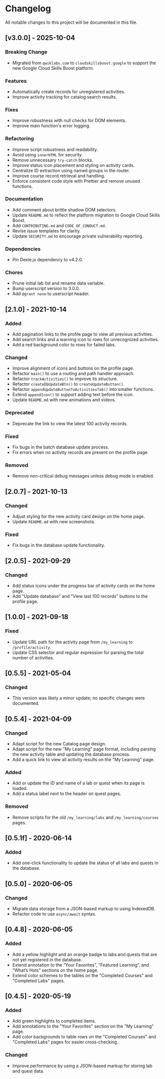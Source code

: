# Changelog

All notable changes to this project will be documented in this file.

## [v3.0.0] - 2025-10-04
### Breaking Change
- Migrated from `qwiklabs.com` to `cloudskillsboost.google` to support the new Google Cloud Skills Boost platform.

### Features
- Automatically create records for unregistered activities.
- Improve activity tracking for catalog search results.

### Fixes
- Improve robustness with null checks for DOM elements.
- Improve main function's error logging.

### Refactoring
- Improve script robustness and readability.
- Avoid using `innerHTML` for security.
- Remove unnecessary `try-catch` blocks.
- Improve status icon placement and styling on activity cards.
- Centralize ID extraction using named groups in the router.
- Improve course record retrieval and handling.
- Enforce consistent code style with Prettier and remove unused functions.

### Documentation
- Add comment about brittle shadow DOM selectors.
- Update `README.md` to reflect the platform migration to Google Cloud Skills Boost.
- Add `CONTRIBUTING.md` and `CODE_OF_CONDUCT.md`.
- Revise issue templates for clarity.
- Update `SECURITY.md` to encourage private vulnerability reporting.

### Dependencies
- Pin Dexie.js dependency to v4.2.0.

### Chores
- Prune initial lab list and rename data variable.
- Bump userscript version to 3.0.0.
- Add `@grant none` to userscript header.

## [2.1.0] - 2021-10-14
### Added
- Add pagination links to the profile page to view all previous activities.
- Add search links and a warning icon to rows for unrecognized activities.
- Add a red background color to rows for failed labs.

### Changed
- Improve alignment of icons and buttons on the profile page.
- Refactor `main()` to use a routing and path handler approach.
- Refactor `trackActivities()` to improve its structure.
- Refactor `createDbUpdateBtn()` to `createUpdateButton()`.
- Refactor `appendUpdateButtonToActivitiesTab()` into smaller functions.
- Extend `appendIcon()` to support adding text before the icon.
- Update `README.md` with new animations and videos.

### Deprecated
- Deprecate the link to view the latest 100 activity records.

### Fixed
- Fix bugs in the batch database update process.
- Fix errors when no activity records are present on the profile page.

### Removed
- Remove non-critical debug messages unless debug mode is enabled.

## [2.0.7] - 2021-10-13
### Changed
- Adjust styling for the new activity card design on the home page.
- Update `README.md` with new screenshots.

### Fixed
- Fix bugs in the database update functionality.

## [2.0.5] - 2021-09-29
### Changed
- Add status icons under the progress bar of activity cards on the home page.
- Add "Update database" and "View last 100 records" buttons to the profile page.

## [1.0.0] - 2021-09-18
### Fixed
- Update URL path for the activity page from `/my_learning` to `/profile/activity`.
- Update CSS selector and regular expression for parsing the total number of activities.

## [0.5.5] - 2021-05-04
### Changed
- This version was likely a minor update; no specific changes were documented.

## [0.5.4] - 2021-04-09
### Changed
- Adapt script for the new Catalog page design.
- Adapt script for the new "My Learning" page format, including parsing the new activity table and updating the database process.
- Add a quick link to view all activity results on the "My Learning" page.

### Added
- Add or update the ID and name of a lab or quest when its page is loaded.
- Add a status label next to the header on quest pages.

### Removed
- Remove scripts for the old `/my_learning/labs` and `/my_learning/courses` pages.

## [0.5.1f] - 2020-06-14
### Added
- Add one-click functionality to update the status of all labs and quests in the database.

## [0.5.0] - 2020-06-05
### Changed
- Migrate data storage from a JSON-based markup to using IndexedDB.
- Refactor code to use `async/await` syntax.

## [0.4.8] - 2020-06-05
### Added
- Add a yellow highlight and an orange badge to labs and quests that are not yet registered in the database.
- Extend annotation to the “Your Favorites”, “Featured Learning”, and “What’s Hots” sections on the home page.
- Extend color schemes to the tables on the "Completed Courses" and "Completed Labs" pages.

## [0.4.5] - 2020-05-19
### Added
- Add green highlights to completed items.
- Add annotations to the "Your Favorites" section on the "My Learning" page.
- Add color backgrounds to table rows on the "Completed Courses" and "Completed Labs" pages for easier cross-checking.

### Changed
- Improve performance by using a JSON-based markup for storing lab and quest data.